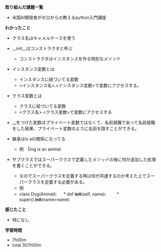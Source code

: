 **取り組んだ課題一覧**
* 米国AI開発者がゼロからの教えるpython入門講座

**わかったこと**
* クラス名はキャメルケースを使う
* __init__はコンストラクタと呼ぶ
  * コンストラクタはインスタンスを作る特別なメソッド
* インスタンス変数とは
  * インスタンスに紐づいてる変数
  * <インスタンス名>.<インスタンス変数>で変数にアクセスする。

* クラス変数とは
  * クラスに紐づいてる変数
  * <クラス名>.<クラス変数>で変数にアクセスする

* __をつけた変数はプライベート変数ではなくて、名前就職であって名前就職をした結果、プライベート変数のように名前を隠すことができる。

* 継承はis aの関係になってる
  * 例　Dog is an animal

* サブクラスではスーパークラスで定義したメソッドの後に何か追加した処理を書くことができる。
  * なのでスーパークラスを定義する時は何が共通するのか考えた上でスーパークラスを定義する必要がある。
  * 例
  * class Dog(Animal):
　  * def __init__(self, name):
　　  * super().__init__(name=name)

**感じたこと**
* 特になし

**学習時間**
* 7h00m
 * total 307h00m
